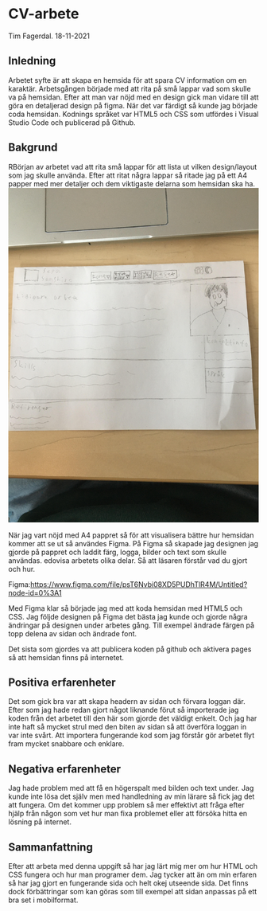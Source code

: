 # CV-arbete 

Tim Fagerdal. 18-11-2021

## Inledning

Arbetet syfte är att skapa en hemsida för att spara CV information om en karaktär. Arbetsgången började med att rita på små lappar vad som skulle va på hemsidan. Efter att man var nöjd med en design gick man vidare till att göra en detaljerad design på figma. När det var färdigt så kunde jag började coda hemsidan. Kodnings språket var HTML5 och CSS som utfördes i Visual Studio Code och publicerad på Github.  
 

## Bakgrund

RBörjan av arbetet vad att rita små lappar för att lista ut vilken design/layout som jag skulle använda. Efter att ritat några lappar så ritade jag på ett A4 papper med mer detaljer och dem viktigaste delarna som hemsidan ska ha.
![skiss](Skiss/Skiss.jpg)

När jag vart nöjd med A4 pappret så för att visualisera bättre hur hemsidan kommer att se ut så användes Figma. På Figma så skapade jag designen jag gjorde på pappret och laddit färg, logga, bilder och text som skulle användas. 
edovisa arbetets olika delar. Så att läsaren förstår vad du gjort och hur.

Figma:https://www.figma.com/file/psT6Nvbi08XD5PUDhTlR4M/Untitled?node-id=0%3A1

Med Figma klar så började jag med att koda hemsidan med HTML5 och CSS. Jag följde designen på Figma det bästa jag kunde och gjorde några ändringar på designen under arbetes gång. Till exempel ändrade färgen på topp delena av sidan och ändrade font.

Det sista som gjordes va att publicera koden på github och aktivera pages så att hemsidan finns på internetet.



## Positiva erfarenheter

Det som gick bra var att skapa headern av sidan och förvara loggan där. Efter som jag hade redan gjort något liknande förut så importerade jag koden från det arbetet till den här som gjorde det väldigt enkelt. Och jag har inte haft så mycket strul med den biten av sidan så att överföra loggan in var inte svårt. Att importera fungerande kod som jag förstår gör arbetet flyt fram mycket snabbare och enklare.

## Negativa erfarenheter

Jag hade problem med att få en högerspalt med bilden och text under. Jag kunde inte lösa det själv men med handledning av min lärare så fick jag det att fungera. Om det kommer upp problem så mer effektivt att fråga efter hjälp från någon som vet hur man fixa problemet eller att försöka hitta en lösning på internet.

## Sammanfattning

Efter att arbeta med denna uppgift så har jag lärt mig mer om hur HTML och CSS fungera och hur man programer dem. Jag tycker att än om min erfaren så har jag gjort en fungerande sida och helt okej utseende sida. Det finns dock förbättringar som kan göras som till exempel att sidan anpassas på ett bra set i mobilformat. 
